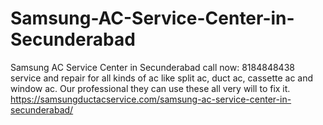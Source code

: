 # Samsung-AC-Service-Center-in-Secunderabad
 Samsung AC Service Center in Secunderabad call now: 8184848438 service and repair for all kinds of ac like split ac, duct ac, cassette ac and window ac. Our professional they can use these all very will to fix it.  https://samsungductacservice.com/samsung-ac-service-center-in-secunderabad/
